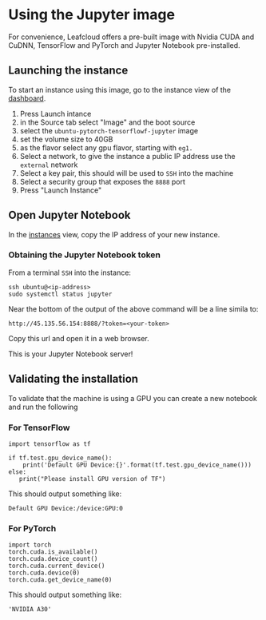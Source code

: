 # Using the Jupyter image

For convenience, Leafcloud offers a pre-built image with Nvidia CUDA and CuDNN, TensorFlow and PyTorch and Jupyter Notebook pre-installed.

## Launching the instance

To start an instance using this image, go to the instance view of the [dashboard](https://create.leaf.cloud/project/instances/).
1. Press Launch intance
1. in the Source tab select "Image" and the boot source
1. select the `ubuntu-pytorch-tensorflowf-jupyter` image
1. set the volume size to 40GB
1. as the flavor select any gpu flavor, starting with `eg1.`
1. Select a network, to give the instance a public IP address use the `external` network
1. Select a key pair, this should will be used to `SSH` into the machine
1. Select a security group that exposes the `8888` port
1. Press "Launch Instance"

## Open Jupyter Notebook

In the [instances](https://create.leaf.cloud/project/instances/) view, copy the IP address of your new instance.

### Obtaining the Jupyter Notebook token
From a terminal `SSH` into the instance:
```
ssh ubuntu@<ip-address>
sudo systemctl status jupyter
```

Near the bottom of the output of the above command will be a line simila to:
```
http://45.135.56.154:8888/?token=<your-token>
```
Copy this url and open it in a web browser.

This is your Jupyter Notebook server!

## Validating the installation

To validate that the machine is using a GPU you can create a new notebook and run the following

### For TensorFlow
```
import tensorflow as tf 

if tf.test.gpu_device_name(): 
    print('Default GPU Device:{}'.format(tf.test.gpu_device_name()))
else:
   print("Please install GPU version of TF")
```

This should output something like:
```
Default GPU Device:/device:GPU:0
```

### For PyTorch
```
import torch
torch.cuda.is_available()
torch.cuda.device_count()
torch.cuda.current_device()
torch.cuda.device(0)
torch.cuda.get_device_name(0)
```

This should output something like:
```
'NVIDIA A30'
```
